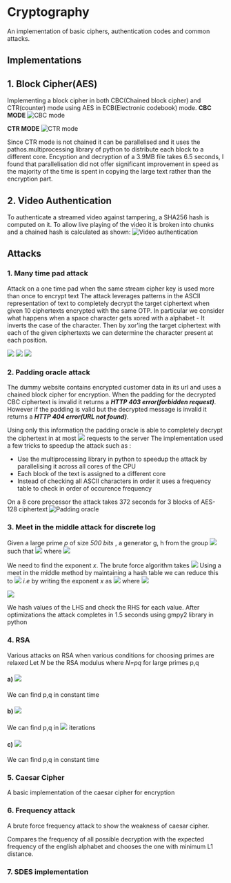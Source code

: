 # Cryptography
An implementation of basic ciphers, authentication codes and common attacks.

## Implementations
## 1. Block Cipher(AES)
Implementing a block cipher in both CBC(Chained block cipher) and CTR(counter) mode using AES in ECB(Electronic codebook) mode.
**CBC MODE**
![CBC mode](https://upload.wikimedia.org/wikipedia/commons/thumb/8/80/CBC_encryption.svg/601px-CBC_encryption.svg.png)

**CTR MODE**
![CTR mode](https://upload.wikimedia.org/wikipedia/commons/thumb/4/4d/CTR_encryption_2.svg/601px-CTR_encryption_2.svg.png)

Since CTR mode is not chained it can be parallelised and it uses the pathos.multiprocessing library of python to distribute each block to a different core.
Encyption and decryption of a 3.9MB file takes 6.5 seconds, I found that parallelisation did not offer significant improvement in speed as the majority of the time is spent in copying the large text rather than the encryption part.

## 2. Video Authentication
To authenticate a streamed video against tampering, a SHA256 hash is computed on it. To allow live playing of the video it is broken into chunks and a chained hash is calculated as shown:
![Video authentication](https://d3c33hcgiwev3.cloudfront.net/imageAssetProxy.v1/ueCUoSdTEeWpFArPV6NvgQ_90610d1864b116c0992e91c144f9c056_Screen-Shot-2015-07-10-at-3.33.04-PM.png?expiry=1589155200000&hmac=6DBLEfDV8igh_VRS3F6oA-RbPxswCh1w05UhutlXqRg)

## Attacks
### 1. Many time pad attack

Attack on a one time pad when the same stream cipher key is used more than once to encrypt text
The attack leverages patterns in the ASCII representation of text to completely decrypt the target ciphertext when given 10 ciphertexts encrypted with the same OTP.
In particular we consider what happens when a space character gets xored with a alphabet - It inverts the case of the character.
Then by xor'ing the target ciphertext with each of the given ciphertexts we can determine the character present at each position.
  
  <img src="https://render.githubusercontent.com/render/math?math=c_1=k \oplus m_1">
  <img src="https://render.githubusercontent.com/render/math?math=c_2=k \oplus m_2">
  <img src="https://render.githubusercontent.com/render/math?math=c_1 \oplus c_2 = m_1 \oplus m_2">
  
### 2. Padding oracle attack
The dummy website contains encrypted customer data in its url and uses a chained block cipher for encryption.
When the padding for the decrypted CBC ciphertext is invalid it returns a _**HTTP 403 error(forbidden request)**_.
However if the padding is valid but the decrypted message is invalid it returns a _**HTTP 404 error(URL not found)**_.

Using only this information the padding oracle is able to completely decrypt the ciphertext in at most <img src="https://render.githubusercontent.com/render/math?math=256 * |m|"> requests to the server
The implementation used a few tricks to speedup the attack such as :

- Use the multiprocessing library in python to speedup the attack by parallelising it across all cores of the CPU
- Each block of the text is assigned to a different core
- Instead of checking all ASCII characters in order it uses a frequency table to check in order of occurence frequency

On a 8 core processor the attack takes 372 seconds for 3 blocks of AES-128 ciphertext
![Padding oracle](https://tlseminar.github.io/images/paddingoracle/last-word.png)


### 3. Meet in the middle attack for discrete log
Given a large prime _p_ of size _500 bits_ , a generator g, h from the group  <img src="https://render.githubusercontent.com/render/math?math=\mathbb{Z}^{*}_{p}"> such that <img src="https://render.githubusercontent.com/render/math?math=h=g^{x}"> where <img src="https://render.githubusercontent.com/render/math?math=1<\leqslantx\leqslant2^{40}">

We need to find the exponent _x_. The brute force algorithm takes <img src="https://render.githubusercontent.com/render/math?math=O(exp(n))">
Using a meet in the middle method by maintaining a hash table we can reduce this to <img src="https://render.githubusercontent.com/render/math?math=O(exp(\sqrt{n}))">
_i.e_ by writing the exponent _x_ as   <img src="https://render.githubusercontent.com/render/math?math=x=Bx_{0}+x_{1}"> where 
 <img src="https://render.githubusercontent.com/render/math?math=B=2^{20}">
 
 
  <img src="https://render.githubusercontent.com/render/math?math=h/g^{x_0} = (g^{B})^{x_1}">


We hash values of the LHS and check the RHS for each value.
After optimizations the attack completes in 1.5 seconds using gmpy2 library in python

### 4. RSA

Various attacks on RSA when various conditions for choosing primes are relaxed
Let _N_ be the RSA modulus where _N=pq_ for large primes p,q
#### a) <img src="https://render.githubusercontent.com/render/math?math=|p-q|\leqslant 2N^{1/4}">
We can find p,q in constant time
#### b) <img src="https://render.githubusercontent.com/render/math?math=|p-q|\leqslant 2^{11} N^{1/4}">
We can find p,q in <img src="https://render.githubusercontent.com/render/math?math=|p-q|\leqslant 2^{20}"> iterations
#### c) <img src="https://render.githubusercontent.com/render/math?math=|3p-2q|\leqslant N^{1/4}">
We can find p,q in constant time

### 5. Caesar Cipher
A basic implementation of the caesar cipher for encryption

### 6. Frequency attack
A brute force frequency attack to show the weakness of caesar cipher.

Compares the frequency of all possible decryption with the expected frequency of the english alphabet and chooses the one with minimum L1 distance.


### 7. SDES implementation

